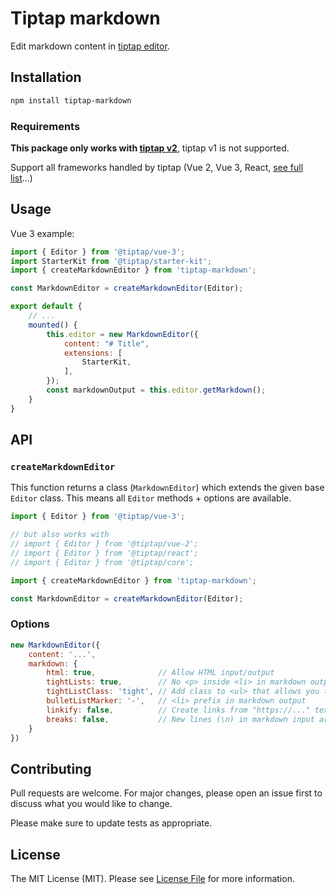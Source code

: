 # Tiptap markdown

Edit markdown content in [tiptap editor](https://www.tiptap.dev/).

## Installation

```bash
npm install tiptap-markdown
```

### Requirements
**This package only works with [tiptap v2](https://www.tiptap.dev/)**, tiptap v1 is not supported.

Support all frameworks handled by tiptap (Vue 2, Vue 3, React, [see full list](https://www.tiptap.dev/installation#integration-guides)...)


## Usage
Vue 3 example:

```js
import { Editor } from '@tiptap/vue-3';
import StarterKit from '@tiptap/starter-kit';
import { createMarkdownEditor } from 'tiptap-markdown';

const MarkdownEditor = createMarkdownEditor(Editor);

export default {
    // ...
    mounted() {
        this.editor = new MarkdownEditor({
            content: "# Title",
            extensions: [
                StarterKit,
            ],
        });
        const markdownOutput = this.editor.getMarkdown();
    }
}
```

## API

### `createMarkdownEditor`
This function returns a class (`MarkdownEditor`) which extends the given base `Editor` class. This means all `Editor` methods + options are available.

```js
import { Editor } from '@tiptap/vue-3';

// but also works with
// import { Editor } from '@tiptap/vue-2';
// import { Editor } from '@tiptap/react';
// import { Editor } from '@tiptap/core';

import { createMarkdownEditor } from 'tiptap-markdown';

const MarkdownEditor = createMarkdownEditor(Editor);
```

### Options
```js
new MarkdownEditor({
    content: '...',
    markdown: {
        html: true,              // Allow HTML input/output
        tightLists: true,        // No <p> inside <li> in markdown output
        tightListClass: 'tight', // Add class to <ul> that allows you to remove <p> margins when tight
        bulletListMarker: '-',   // <li> prefix in markdown output
        linkify: false,          // Create links from "https://..." text
        breaks: false,           // New lines (\n) in markdown input are converted to <br>
    }
})
```

## Contributing
Pull requests are welcome. For major changes, please open an issue first to discuss what you would like to change.

Please make sure to update tests as appropriate.

## License
The MIT License (MIT). Please see [License File](LICENSE) for more information.
